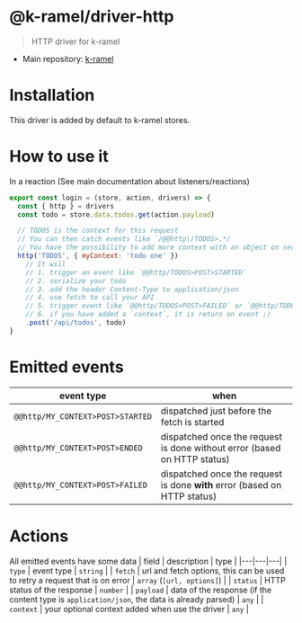 # @k-ramel/driver-http
> HTTP driver for k-ramel

 - Main repository: [k-ramel](https://github.com/alakarteio/k-ramel)

# Installation
This driver is added by default to k-ramel stores.

# How to use it
In a reaction (See main documentation about listeners/reactions)

```js
export const login = (store, action, drivers) => {
  const { http } = drivers
  const todo = store.data.todos.get(action.payload)

  // TODOS is the context for this request
  // You can then catch events like `/@@http\/TODOS>.*/
  // You have the possibility to add more context with an object on second parameters
  http('TODOS', { myContext: 'todo one' })
    // It will
    // 1. trigger an event like `@@http/TODOS>POST>STARTED`
    // 2. serialize your todo
    // 3. add the header Content-Type to application/json
    // 4. use fetch to call your API
    // 5. trigger event like `@@http/TODOS>POST>FAILED` or `@@http/TODOS>POST>ENDED`
    // 6. if you have added a `context`, it is return on event ;)
    .post('/api/todos', todo)
}
```

# Emitted events
| event type | when |
|---|---|
|`@@http/MY_CONTEXT>POST>STARTED`| dispatched just before the fetch is started |
|`@@http/MY_CONTEXT>POST>ENDED`| dispatched once the request is done without error (based on HTTP status) |
|`@@http/MY_CONTEXT>POST>FAILED`| dispatched once the request is done **with** error (based on HTTP status) | |

# Actions
All emitted events have some data
| field | description | type |
|---|---|---|
| `type` | event type | `string` | 
| `fetch` | url and fetch options, this can be used to retry a request that is on error | `array` (`[url, options]`) |
| `status` | HTTP status of the response | `number` |
| `payload` | data of the response (if the content type is `application/json`, the data is already parsed) | `any` |
| `context` | your optional context added when use the driver | `any` |
